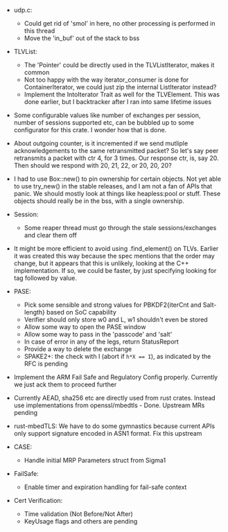 * udp.c:
  * Could get rid of 'smol' in here, no other processing is performed in this thread
  * Move the 'in_buf' out of the stack to bss
* TLVList:
  * The 'Pointer' could be directly used in the TLVListIterator, makes it common
  * Not too happy with the way iterator_consumer is done for ContainerIterator, we could just zip the internal ListIterator instead?
  * Implement the IntoIterator Trait as well for the TLVElement. This was done earlier, but I backtracker after I ran into same lifetime issues
* Some configurable values like number of exchanges per session, number of sessions supported etc, can be bubbled up to some configurator for this crate. I wonder how that is done.
* About outgoing counter, is it incremented if we send mutliple acknowledgements to the same retransmitted packet? So let's say peer retransmits a packet with ctr 4, for 3 times. Our response ctr, is, say 20. Then should we respond with 20, 21, 22, or 20, 20, 20?
* I had to use Box::new() to pin ownership for certain objects. Not yet able to use try_new() in the stable releases, and I am not a fan of APIs that panic. We should mostly look at things like heapless:pool or stuff. These objects should really be in the bss, with a single ownership.
* Session:
  - Some reaper thread must go through the stale sessions/exchanges and clear them off
* It might be more efficient to avoid using .find_element() on TLVs. Earlier it was created this way because the spec mentions that the order may change, but it appears that this is unlikely, looking at the C++ implementation. If so, we could be faster, by just specifying looking for tag followed by value.
* PASE:
  - Pick some sensible and strong values for PBKDF2{iterCnt and Salt-length} based on SoC capability
  - Verifier should only store w0 and L, w1 shouldn't even be stored 
  - Allow some way to open the PASE window
  - Allow some way to pass in the 'passcode' and 'salt'
  - In case of error in any of the legs, return StatusReport
  - Provide a way to delete the exchange
  - SPAKE2+: the check with I (abort if `h*X == I`), as indicated by the RFC is pending

* Implement the ARM Fail Safe and Regulatory Config properly. Currently we just ack them to proceed further
* Currently AEAD, sha256 etc are directly used from rust crates. Instead use implementations from openssl/mbedtls - Done. Upstream MRs pending
* rust-mbedTLS: We have to do some gymnastics because current APIs only support signature encoded in ASN1 format. Fix this upstream
* CASE:
  - Handle initial MRP Parameters struct from Sigma1
* FailSafe:
  - Enable timer and expiration handling for fail-safe context
* Cert Verification:
  - Time validation (Not Before/Not After)
  - KeyUsage flags and others are pending
